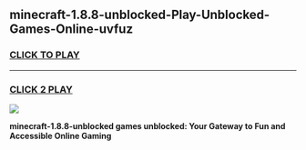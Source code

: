 
## minecraft-1.8.8-unblocked-Play-Unblocked-Games-Online-uvfuz
<h3>
<a href="https://premium76.site?title=minecraft-1.8.8-unblocked&ref=25A">CLICK TO PLAY</a></h3>
<hr>

<h3>
<a href="https://premium76.site?title=minecraft-1.8.8-unblocked&ref=25A">CLICK 2 PLAY</a>
  
</h3>

<a href="https://premium76.site?title=minecraft-1.8.8-unblocked&ref=25A"><img src="https://clearcache.store/games.png"></a>


**minecraft-1.8.8-unblocked games unblocked: Your Gateway to Fun and Accessible Online Gaming**
